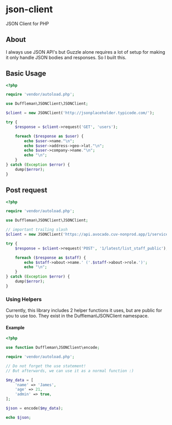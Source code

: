 # json-client

JSON Client for PHP

## About

I always use JSON API's but Guzzle alone requires a lot of setup for making it only handle JSON bodies and responses. So I built this.

## Basic Usage

```php
<?php

require 'vendor/autoload.php';

use Duffleman\JSONClient\JSONClient;

$client = new JSONClient('http://jsonplaceholder.typicode.com/');

try {
    $response = $client->request('GET', 'users');

    foreach ($response as $user) {
        echo $user->name."\n";
        echo $user->address->geo->lat."\n";
        echo $user->company->name."\n";
        echo "\n";
    }
} catch (Exception $error) {
    dump($error);
}
```

## Post request

```php
<?php

require 'vendor/autoload.php';

use Duffleman\JSONClient\JSONClient;

// important trailing slash
$client = new JSONClient('https://api.avocado.cuv-nonprod.app/1/service-staff/');

try {
    $response = $client->request('POST', '1/latest/list_staff_public');

    foreach ($response as $staff) {
        echo $staff->about->name.' ('.$staff->about->role.')';
        echo "\n";
    }
} catch (Exception $error) {
    dump($error);
}
```

### Using Helpers

Currently, this library includes 2 helper functions it uses, but are public for you to use too. They exist in the Duffleman\JSONClient namespace.

#### Example

```php
<?php

use function Duffleman\JSONClient\encode;

require 'vendor/autoload.php';

// Do not forget the use statement!
// But afterwards, we can use it as a normal function :)

$my_data = [
    'name' => 'James',
    'age' => 21,
    'admin' => true,
];

$json = encode($my_data);

echo $json;
```
